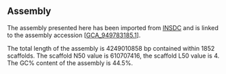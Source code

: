 **Assembly**
--------

The assembly presented here has been imported from [INSDC](http://www.insdc.org) and is linked to the assembly accession [[GCA\_949783185.1](http://www.ebi.ac.uk/ena/data/view/GCA_949783185.1)].

The total length of the assembly is 4249010858 bp contained within 1852 scaffolds.
The scaffold N50 value is 610707416, the scaffold L50 value is 4.
The GC% content of the assembly is 44.5%.
